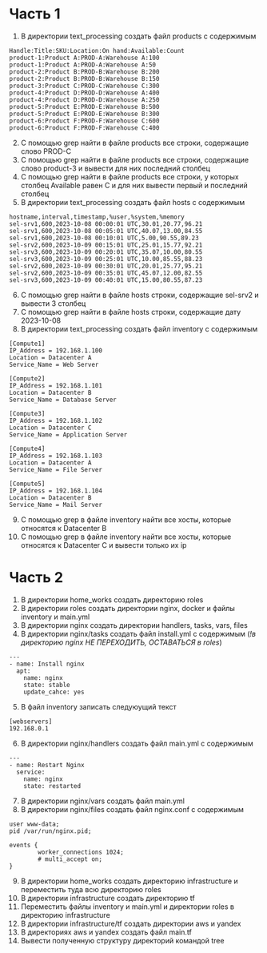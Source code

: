 # Часть 1
1) В директории text_processing создать файл products с содержимым
```
Handle:Title:SKU:Location:On hand:Available:Count
product-1:Product A:PROD-A:Warehouse A:100
product-1:Product A:PROD-A:Warehouse A:50
product-2:Product B:PROD-B:Warehouse B:200
product-2:Product B:PROD-B:Warehouse B:150
product-3:Product C:PROD-C:Warehouse C:300
product-4:Product D:PROD-D:Warehouse A:400
product-4:Product D:PROD-D:Warehouse A:250
product-5:Product E:PROD-E:Warehouse B:500
product-5:Product E:PROD-E:Warehouse B:300
product-6:Product F:PROD-F:Warehouse C:600
product-6:Product F:PROD-F:Warehouse C:400
```
2) С помощью grep найти в файле products все строки, содержащие слово PROD-C
3) С помощью grep найти в файле products все строки, содержащие слово product-3 и вывести для них последний столбец
4) С помощью grep найти в файле products все строки, у которых столбец Available равен C и для них вывести первый и последний столбец
5) В директории text_processing создать файл hosts с содержимым
```
hostname,interval,timestamp,%user,%system,%memory
sel-srv1,600,2023-10-08 00:00:01 UTC,30.01,20.77,96.21
sel-srv1,600,2023-10-08 00:05:01 UTC,40.07,13.00,84.55
sel-srv1,600,2023-10-08 00:10:01 UTC,5.00,90.55,89.23
sel-srv2,600,2023-10-09 00:15:01 UTC,25.01,15.77,92.21
sel-srv3,600,2023-10-09 00:20:01 UTC,35.07,10.00,80.55
sel-srv3,600,2023-10-09 00:25:01 UTC,10.00,85.55,88.23
sel-srv2,600,2023-10-09 00:30:01 UTC,20.01,25.77,95.21
sel-srv2,600,2023-10-09 00:35:01 UTC,45.07,12.00,82.55
sel-srv3,600,2023-10-09 00:40:01 UTC,15.00,80.55,87.23
```
6) С помощью grep найти в файле hosts строки, содержащие sel-srv2 и вывести 3 столбец
7) С помощью grep найти в файле hosts строки, содержащие дату 2023-10-08
8)  В директории text_processing создать файл inventory с содержимым
```
[Compute1]
IP_Address = 192.168.1.100
Location = Datacenter A
Service_Name = Web Server

[Compute2]
IP_Address = 192.168.1.101
Location = Datacenter B
Service_Name = Database Server

[Compute3]
IP_Address = 192.168.1.102
Location = Datacenter C
Service_Name = Application Server

[Compute4]
IP_Address = 192.168.1.103
Location = Datacenter A
Service_Name = File Server

[Compute5]
IP_Address = 192.168.1.104
Location = Datacenter B
Service_Name = Mail Server
```
9) С помощью grep в файле inventory найти все хосты, которые относятся к Datacenter B
10) С помощью grep в файле inventory найти все хосты, которые относятся к Datacenter C и вывести только их ip

# Часть 2
1) В директории home_works создать директорию roles
2) В директории roles создать директории nginx, docker и файлы inventory и main.yml
3) В директории nginx создать директории handlers, tasks, vars, files
4) В директории nginx/tasks создать файл install.yml с содержимым (*!в директорию nginx НЕ ПЕРЕХОДИТЬ, ОСТАВАТЬСЯ в roles*)
```
---
- name: Install nginx
  apt:
    name: nginx
    state: stable
    update_cahce: yes
```
5) В файл inventory записать следуюущий текст
```
[webservers]
192.168.0.1
```
6) В директории nginx/handlers создать файл main.yml с содержимым
```
---
- name: Restart Nginx
  service:
    name: nginx
    state: restarted
```
7) В директории nginx/vars создать файл main.yml
8) В директории nginx/files создать файл nginx.conf с содержимым
```
user www-data;
pid /var/run/nginx.pid;

events {
        worker_connections 1024;
        # multi_accept on;
}
```
9) В директории home_works создать директорию infrastructure и переместить туда всю директорию roles
10) В директории infrastructure создать директорию tf
11) Переместить файлы inventory и main.yml и директории roles в директорию infrastructure
12) В директории infrastructure/tf создать директории aws и yandex
13) В директориях aws и yandex создать файл main.tf
14) Вывести полученную структуру директорий командой tree
